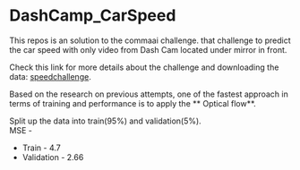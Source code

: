# DashCamp_CarSpeed

This repos is an solution to the commaai challenge. that challenge to predict the car speed with only video from Dash Cam located under mirror in front. 

Check this link for more details about the challenge and downloading the data: [speedchallenge](https://github.com/commaai/speedchallenge).

Based on the research on previous attempts, one of the fastest approach in terms of training and performance is to apply the ** Optical flow**. 

Split up the data into train(95%) and validation(5%). 
<br>
MSE -
 - Train - 4.7
 - Validation - 2.66
